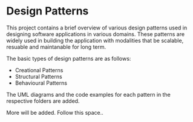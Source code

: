 # Design Patterns 

This project contains a brief overview of various design patterns used in designing software applications in various domains. These patterns are widely used in building the application with modalities that be scalable, resuable and maintanable for long term.

The basic types of design patterns are as follows:
 - Creational Patterns
 - Structural Patterns
 - Behavioural Patterns
 
The UML diagrams and the code examples for each pattern in the respective folders are added.

More will be added. Follow this space..
